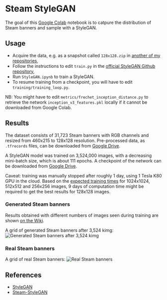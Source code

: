 # Steam StyleGAN

The goal of this [Google Colab](https://colab.research.google.com/) notebook is to catpure the distribution of Steam banners and sample with a StyleGAN.

## Usage

-   Acquire the data, e.g. as a snapshot called `128x128.zip` in [another of my repositories](https://github.com/woctezuma/download-steam-banners-data),
-   Follow the instructions to edit `train.py` in the [official StyleGAN Github repository](https://github.com/NVlabs/stylegan),
-   Run `StyleGAN.ipynb` to train a StyleGAN.
-   To resume training from a checkpoint, you will have to edit `training/training_loop.py`.

NB: You might have to edit `metrics/frechet_inception_distance.py` to retrieve the network `inception_v3_features.pkl` locally if it cannot be downloaded from Google Colab.

## Results

The dataset consists of 31,723 Steam banners with RGB channels and resized from 460x215 to 128x128 resolution.
Pre-processed data, as `.tfrecords` files, can be downloaded from [Google Drive](https://drive.google.com/open?id=1CZxtfwbCmrDqIlSvi_3BTxtaLAAIRp-o).

A StyleGAN model was trained on 3,524,000 images, with a decreasing mini-batch size, which is about 111 epochs.
A checkpoint of the network can be downloaded from [Google Drive](https://drive.google.com/open?id=1BQr7lFiHkx_WFmiyqIcd1m6XAFJNZFOh).

Caveat: training was manually stopped after roughly 1 day, using 1 Tesla K80 GPU in the cloud.
Based on the [expected training times](https://github.com/NVlabs/stylegan#training-networks) for 1024x1024, 512x512 and 256x256 images, 9 days of computation time might be required to get the best results for 128x128 images.

### Generated Steam banners

Results obtained with different numbers of images seen during training are shown [on the Wiki](https://github.com/woctezuma/steam-stylegan/wiki).

A grid of generated Steam banners after 3,524 kimg:
![Generated Steam banners after 3,524 kimg](https://github.com/woctezuma/steam-stylegan/wiki/images_steam_stylegan/fakes003524.png)

### Real Steam banners

A grid of real Steam banners:
![Real Steam banners](https://github.com/woctezuma/steam-stylegan/wiki/reals.png)

## References

-   [StyleGAN](https://github.com/NVlabs/stylegan)
-   [Steam-StyleGAN](https://github.com/woctezuma/steam-stylegan)
